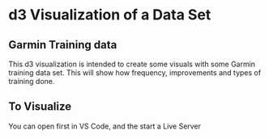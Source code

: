 # d3 Visualization of a Data Set

## Garmin Training data

This d3 visualization is intended to create some visuals with some Garmin training data set. This will show how frequency, improvements and types of training done.

## To Visualize

You can open first in VS Code, and the start a Live Server
